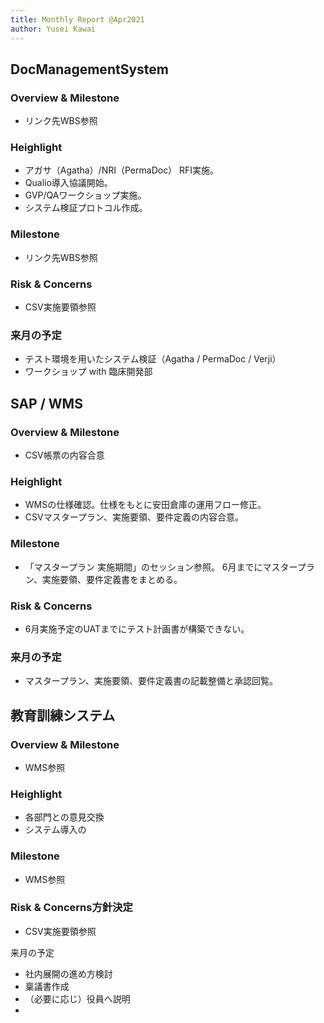 ```yaml
---
title: Monthly Report @Apr2021
author: Yusei Kawai
---
```


## DocManagementSystem
### Overview & Milestone
* リンク先WBS参照

### Heighlight
* アガサ（Agatha）/NRI（PermaDoc） RFI実施。
* Qualio導入協議開始。
* GVP/QAワークショップ実施。
* システム検証プロトコル作成。

### Milestone
* リンク先WBS参照

### Risk & Concerns
* CSV実施要領参照

### 来月の予定
* テスト環境を用いたシステム検証（Agatha / PermaDoc / Verji）
* ワークショップ with 臨床開発部

## SAP / WMS
### Overview & Milestone
* CSV帳票の内容合意

### Heighlight
* WMSの仕様確認。仕様をもとに安田倉庫の運用フロー修正。
* CSVマスタープラン、実施要領、要件定義の内容合意。

### Milestone
* 「マスタープラン 実施期間」のセッション参照。 6月までにマスタープラン、実施要領、要件定義書をまとめる。

### Risk & Concerns
* 6月実施予定のUATまでにテスト計画書が構築できない。

### 来月の予定
* マスタープラン、実施要領、要件定義書の記載整備と承認回覧。


## 教育訓練システム
### Overview & Milestone
* WMS参照

### Heighlight
* 各部門との意見交換
* システム導入の

### Milestone
* WMS参照

### Risk & Concerns方針決定
* CSV実施要領参照

来月の予定
* 社内展開の進め方検討
* 稟議書作成
* （必要に応じ）役員へ説明
* 

